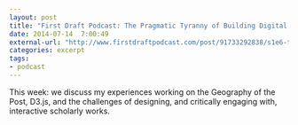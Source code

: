 ```yaml
---
layout: post
title: "First Draft Podcast: The Pragmatic Tyranny of Building Digital Artifacts"
date: 2014-07-14  7:00:49
external-url: "http://www.firstdraftpodcast.com/post/91733292838/s1e6-the-pragmatic-tyranny-of-building-digital"
categories: excerpt
tags:
- podcast
---
```


This week: we discuss my experiences working on the Geography of the Post, D3.js, and the challenges of designing, and critically engaging with, interactive scholarly works.
